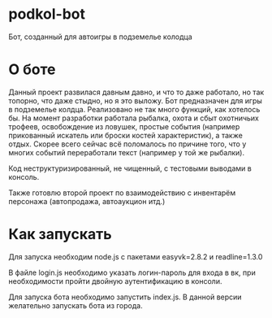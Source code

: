 # podkol-bot
Бот, созданный для автоигры в подземелье колодца

# О боте

Данный проект развилася давным давно, и что то даже работало, но так топорно, что даже стыдно, но я это выложу.
Бот предназначен для игры в подземелье колдца. Реализовано не так много функций, как хотелось бы. На момент разработки работала рыбалка, охота и сбыт охотничьих трофеев, освобождение из ловушек, простые события (например прикованный искатель или броски костей характеристик), а также отдых. Скорее всего сейчас всё поломалось по причине того, что у многих событий переработали текст (например у той же рыбалки). 

Код неструктуризированный, не чищенный, с тестовыми выводами в консоль.

Также готовлю второй проект по взаимодействию с инвентарём персонажа (автопродажа, автоаукцион итд.)

# Как запускать 

Для запуска необходим node.js с пакетами easyvk=2.8.2 и readline=1.3.0

В файле login.js необходимо указать логин-пароль для входа в вк, при необходимости пройти двойную аутентификацию в консоли. 

Для запуска бота необходимо запустить index.js. В данной версии желательно запускать бота из города. 
